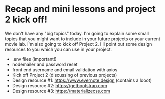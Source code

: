 # Recap and mini lessons and project 2 kick off!

We don't have any "big topics" today. I'm going to explain some small topics that you might want to include in your future projects or your current movie lab. I'm also going to kick off Project 2. I'll point out some design resources to you which you can use in your project.

* .env files (important!)
* nodemailer and password reset
* front end username and email validation with axios
* Kick off Project 2 (discussing of previous projects)
* Design resource #1: https://www.evernote.design (contains a looot)
* Design resource #2: https://getbootstrap.com
* Design resource #3: https://materializecss.com